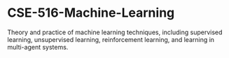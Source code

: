 # CSE-516-Machine-Learning
Theory and practice of machine learning techniques, including supervised learning, unsupervised learning, reinforcement learning, and learning in multi-agent systems.
